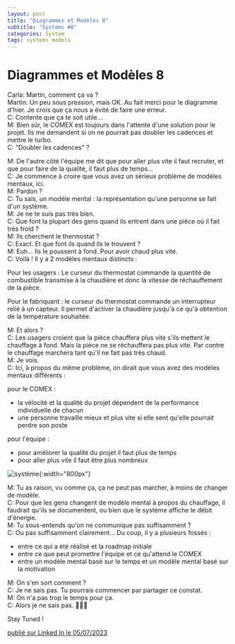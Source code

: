 ```yaml
---
layout: post
title: "Diagrammes et Modèles 8"
subtitle: "Systems #8"
categories: System
tags: systems models
---
```

# Diagrammes et Modèles 8

Carla: Martin, comment ça va ?\
Martin: Un peu sous pression, mais OK. Au fait merci pour le diagramme d'hier. Je crois que ça nous a évité de faire une erreur.\
C: Contente que ça te soit utile…\
M: Bien sûr, le COMEX est toujours dans l'attente d'une solution pour le projet. Ils me demandent si on ne pourrait pas doubler les cadences et mettre le turbo. \
C: "Doubler les cadences" ?
<!--more-->

M: De l'autre côté l'équipe me dit que pour aller plus vite il faut recruter, et que pour faire de la qualité, il faut plus de temps…\
C: Je commence à croire que vous avez un sérieux problème de modèles mentaux, ici.\
M: Pardon ?\
C: Tu sais, un modèle mental : la représentation qu'une personne se fait d'un système.\
M: Je ne te suis pas très bien.\
C: Que font la plupart des gens quand ils entrent dans une pièce où il fait très froid ?\
M: Ils cherchent le thermostat ?\
C: Exact. Et que font ils quand ils le trouvent ?\
M: Euh… Ils le poussent à fond. Pour avoir chaud plus vite.\
C: Voilà ! Il y a 2 modèles mentaux distincts :

Pour les usagers : Le curseur du thermostat commande la quantité de combustible transmise à la chaudière et donc la vitesse de réchauffement de la pièce.

Pour le fabriquant : le curseur du thermostat commande un interrupteur relié à un capteur. Il permet d'activer la chaudière jusqu'à ce qu'à obtention de la température souhaitée.

M: Et alors ?\
C: Les usagers croient que la pièce chauffera plus vite s'ils mettent le chauffage à fond. Mais la pièce ne se réchauffera pas plus vite. Par contre le chauffage marchera tant qu'il ne fait pas très chaud.\
M: Je vois.\
C: Ici, à propos du même problème, on dirait que vous avez des modèles mentaux différents :

pour le COMEX :

- la vélocité et la qualité du projet dépendent de la performance individuelle de chacun
- une personne travaille mieux et plus vite si elle sent qu'elle pourrait perdre son poste

pour l'équipe :

- pour améliorer la qualité du projet il faut plus de temps
- pour aller plus vite il faut être plus nombreux

![système](/images/tensions.jpg){:width="800px"}

M: Tu as raison, vu comme ça, ça ne peut pas marcher, à moins de changer de modèle.\
C: Pour que les gens changent de modèle mental à propos du chauffage, il faudrait qu'ils se documentent, ou bien que le système affiche le débit d'énergie.\
M: Tu sous-entends qu'on ne communique pas suffisamment ?\
C: Ou pas suffisamment clairement… Du coup, il y a plusieurs fossés :

- entre ce qui a été réalisé et la roadmap initiale
- entre ce que peut promettre l'équipe et ce qu'attend le COMEX
- entre un modèle mental basé sur le temps et un modèle mental basé sur la motivation

M: On s'en sort comment ?\
C: Je ne sais pas. Tu pourrais commencer par partager ce constat.\
M: On n'a pas trop le temps pour ça.\
C: Alors je ne sais pas. 🤷🏼‍♀️

Stay Tuned !

[publié sur Linked In le 05/07/2023](https://www.linkedin.com/posts/christophe-thibaut-35b4657_carla-martin-comment-%C3%A7a-va-martin-un-activity-7082246324728803329-uKEE?utm_source=share&utm_medium=member_desktop)
